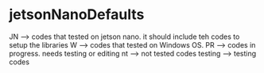 # jetsonNanoDefaults
JN --> codes that tested on jetson nano. it should include teh codes to setup the libraries
W --> codes that tested on Windows OS. 
PR --> codes in progress. needs testing or editing
nt --> not tested codes
testing --> testing codes

